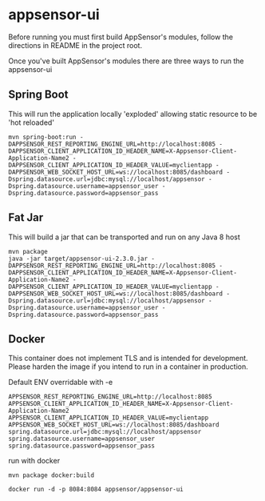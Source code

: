 appsensor-ui
==========

Before running you must first build AppSensor's modules, follow the directions in README in the project root.

Once you've built AppSensor's modules there are three ways to run the appsensor-ui

Spring Boot
------------
This will run the application locally 'exploded' allowing static resource to be 'hot reloaded'
```
mvn spring-boot:run -DAPPSENSOR_REST_REPORTING_ENGINE_URL=http://localhost:8085 -DAPPSENSOR_CLIENT_APPLICATION_ID_HEADER_NAME=X-Appsensor-Client-Application-Name2 -DAPPSENSOR_CLIENT_APPLICATION_ID_HEADER_VALUE=myclientapp -DAPPSENSOR_WEB_SOCKET_HOST_URL=ws://localhost:8085/dashboard -Dspring.datasource.url=jdbc:mysql://localhost/appsensor -Dspring.datasource.username=appsensor_user -Dspring.datasource.password=appsensor_pass
```

Fat Jar
------------
This will build a jar that can be transported and run on any Java 8 host
```
mvn package
java -jar target/appsensor-ui-2.3.0.jar -DAPPSENSOR_REST_REPORTING_ENGINE_URL=http://localhost:8085 -DAPPSENSOR_CLIENT_APPLICATION_ID_HEADER_NAME=X-Appsensor-Client-Application-Name2 -DAPPSENSOR_CLIENT_APPLICATION_ID_HEADER_VALUE=myclientapp -DAPPSENSOR_WEB_SOCKET_HOST_URL=ws://localhost:8085/dashboard -Dspring.datasource.url=jdbc:mysql://localhost/appsensor -Dspring.datasource.username=appsensor_user -Dspring.datasource.password=appsensor_pass
```

Docker
-----------
This container does not implement TLS and is intended for development. Please harden the image if you intend
to run in a container in production.

Default ENV overridable with -e
```
APPSENSOR_REST_REPORTING_ENGINE_URL=http://localhost:8085
APPSENSOR_CLIENT_APPLICATION_ID_HEADER_NAME=X-Appsensor-Client-Application-Name2
APPSENSOR_CLIENT_APPLICATION_ID_HEADER_VALUE=myclientapp
APPSENSOR_WEB_SOCKET_HOST_URL=ws://localhost:8085/dashboard
spring.datasource.url=jdbc:mysql://localhost/appsensor
spring.datasource.username=appsensor_user
spring.datasource.password=appsensor_pass
```

run with docker
```
mvn package docker:build

docker run -d -p 8084:8084 appsensor/appsensor-ui
```

